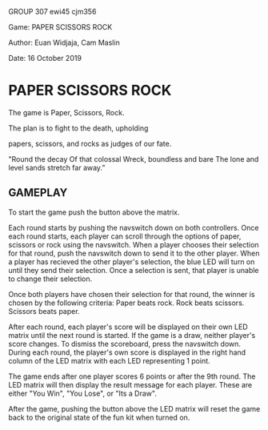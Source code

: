 GROUP 307 ewi45 cjm356

Game: PAPER SCISSORS ROCK

Author: Euan Widjaja, Cam Maslin

Date: 16 October 2019

# PAPER SCISSORS ROCK

The game is Paper, Scissors, Rock.

The plan is to fight to the death, upholding 

papers, scissors, and rocks as judges of our fate.

"Round the decay
 Of that colossal Wreck, boundless and bare
 The lone and level sands stretch far away.”

## GAMEPLAY

To start the game push the button above the matrix.

Each round starts by pushing the navswitch down on both controllers. Once each round starts, each player can scroll through the options of paper, scissors or rock using the navswitch.
When a player chooses their selection for that round, push the navswitch down to send it to the other player. When a player has recieved the other player's selection, the blue LED will turn on until they send their selection. Once a selection is sent, that player is unable to change their selection.

Once both players have chosen their selection for that round, the winner is chosen by the following criteria:
Paper beats rock.
Rock beats scissors.
Scissors beats paper.

After each round, each player's score will be displayed on their own LED matrix until the next round is started. If the game is a draw, neither player's score changes. To dismiss the scoreboard, press the navswitch down.
During each round, the player's own score is displayed in the right hand column of the LED matrix with each LED representing 1 point.

The game ends after one player scores 6 points or after the 9th round.
The LED matrix will then display the result message for each player. These are either "You Win", "You Lose", or "Its a Draw".

After the game, pushing the button above the LED matrix will reset the game back to the original state of the fun kit when turned on.
